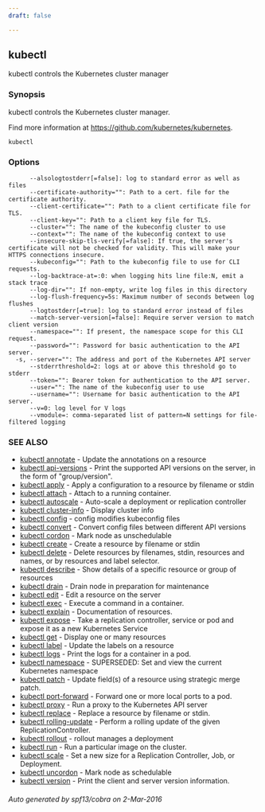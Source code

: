 ```yaml
---
draft: false

---
```

## kubectl

kubectl controls the Kubernetes cluster manager

### Synopsis


kubectl controls the Kubernetes cluster manager.

Find more information at https://github.com/kubernetes/kubernetes.

```
kubectl
```

### Options

```
      --alsologtostderr[=false]: log to standard error as well as files
      --certificate-authority="": Path to a cert. file for the certificate authority.
      --client-certificate="": Path to a client certificate file for TLS.
      --client-key="": Path to a client key file for TLS.
      --cluster="": The name of the kubeconfig cluster to use
      --context="": The name of the kubeconfig context to use
      --insecure-skip-tls-verify[=false]: If true, the server's certificate will not be checked for validity. This will make your HTTPS connections insecure.
      --kubeconfig="": Path to the kubeconfig file to use for CLI requests.
      --log-backtrace-at=:0: when logging hits line file:N, emit a stack trace
      --log-dir="": If non-empty, write log files in this directory
      --log-flush-frequency=5s: Maximum number of seconds between log flushes
      --logtostderr[=true]: log to standard error instead of files
      --match-server-version[=false]: Require server version to match client version
      --namespace="": If present, the namespace scope for this CLI request.
      --password="": Password for basic authentication to the API server.
  -s, --server="": The address and port of the Kubernetes API server
      --stderrthreshold=2: logs at or above this threshold go to stderr
      --token="": Bearer token for authentication to the API server.
      --user="": The name of the kubeconfig user to use
      --username="": Username for basic authentication to the API server.
      --v=0: log level for V logs
      --vmodule=: comma-separated list of pattern=N settings for file-filtered logging
```

### SEE ALSO

* [kubectl annotate](/docs/user-guide/kubectl/kubectl_annotate/)	 - Update the annotations on a resource
* [kubectl api-versions](/docs/user-guide/kubectl/kubectl_api-versions/)	 - Print the supported API versions on the server, in the form of "group/version".
* [kubectl apply](/docs/user-guide/kubectl/kubectl_apply/)	 - Apply a configuration to a resource by filename or stdin
* [kubectl attach](/docs/user-guide/kubectl/kubectl_attach/)	 - Attach to a running container.
* [kubectl autoscale](/docs/user-guide/kubectl/kubectl_autoscale/)	 - Auto-scale a deployment or replication controller
* [kubectl cluster-info](/docs/user-guide/kubectl/kubectl_cluster-info/)	 - Display cluster info
* [kubectl config](/docs/user-guide/kubectl/kubectl_config/)	 - config modifies kubeconfig files
* [kubectl convert](/docs/user-guide/kubectl/kubectl_convert/)	 - Convert config files between different API versions
* [kubectl cordon](/docs/user-guide/kubectl/kubectl_cordon/)	 - Mark node as unschedulable
* [kubectl create](/docs/user-guide/kubectl/kubectl_create/)	 - Create a resource by filename or stdin
* [kubectl delete](/docs/user-guide/kubectl/kubectl_delete/)	 - Delete resources by filenames, stdin, resources and names, or by resources and label selector.
* [kubectl describe](/docs/user-guide/kubectl/kubectl_describe/)	 - Show details of a specific resource or group of resources
* [kubectl drain](/docs/user-guide/kubectl/kubectl_drain/)	 - Drain node in preparation for maintenance
* [kubectl edit](/docs/user-guide/kubectl/kubectl_edit/)	 - Edit a resource on the server
* [kubectl exec](/docs/user-guide/kubectl/kubectl_exec/)	 - Execute a command in a container.
* [kubectl explain](/docs/user-guide/kubectl/kubectl_explain/)	 - Documentation of resources.
* [kubectl expose](/docs/user-guide/kubectl/kubectl_expose/)	 - Take a replication controller, service or pod and expose it as a new Kubernetes Service
* [kubectl get](/docs/user-guide/kubectl/kubectl_get/)	 - Display one or many resources
* [kubectl label](/docs/user-guide/kubectl/kubectl_label/)	 - Update the labels on a resource
* [kubectl logs](/docs/user-guide/kubectl/kubectl_logs/)	 - Print the logs for a container in a pod.
* [kubectl namespace](/docs/user-guide/kubectl/kubectl_namespace/)	 - SUPERSEDED: Set and view the current Kubernetes namespace
* [kubectl patch](/docs/user-guide/kubectl/kubectl_patch/)	 - Update field(s) of a resource using strategic merge patch.
* [kubectl port-forward](/docs/user-guide/kubectl/kubectl_port-forward/)	 - Forward one or more local ports to a pod.
* [kubectl proxy](/docs/user-guide/kubectl/kubectl_proxy/)	 - Run a proxy to the Kubernetes API server
* [kubectl replace](/docs/user-guide/kubectl/kubectl_replace/)	 - Replace a resource by filename or stdin.
* [kubectl rolling-update](/docs/user-guide/kubectl/kubectl_rolling-update/)	 - Perform a rolling update of the given ReplicationController.
* [kubectl rollout](/docs/user-guide/kubectl/kubectl_rollout/)	 - rollout manages a deployment
* [kubectl run](/docs/user-guide/kubectl/kubectl_run/)	 - Run a particular image on the cluster.
* [kubectl scale](/docs/user-guide/kubectl/kubectl_scale/)	 - Set a new size for a Replication Controller, Job, or Deployment.
* [kubectl uncordon](/docs/user-guide/kubectl/kubectl_uncordon/)	 - Mark node as schedulable
* [kubectl version](/docs/user-guide/kubectl/kubectl_version/)	 - Print the client and server version information.

###### Auto generated by spf13/cobra on 2-Mar-2016

